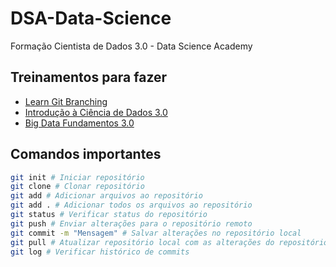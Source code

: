 # DSA-Data-Science

Formação Cientista de Dados 3.0 - Data Science Academy

## Treinamentos para fazer

- [Learn Git Branching](https://learngitbranching.js.org/?locale=pt_BR)
- [Introdução à Ciência de Dados 3.0](https://www.datascienceacademy.com.br/course/intro-ciencia-de-dados-3)
- [Big Data Fundamentos 3.0](https://www.datascienceacademy.com.br/course/big-data-fundamentos-3)

## Comandos importantes

```bash
git init # Iniciar repositório
git clone # Clonar repositório
git add # Adicionar arquivos ao repositório
git add . # Adicionar todos os arquivos ao repositório
git status # Verificar status do repositório
git push # Enviar alterações para o repositório remoto
git commit -m "Mensagem" # Salvar alterações no repositório local
git pull # Atualizar repositório local com as alterações do repositório remoto
git log # Verificar histórico de commits
```
